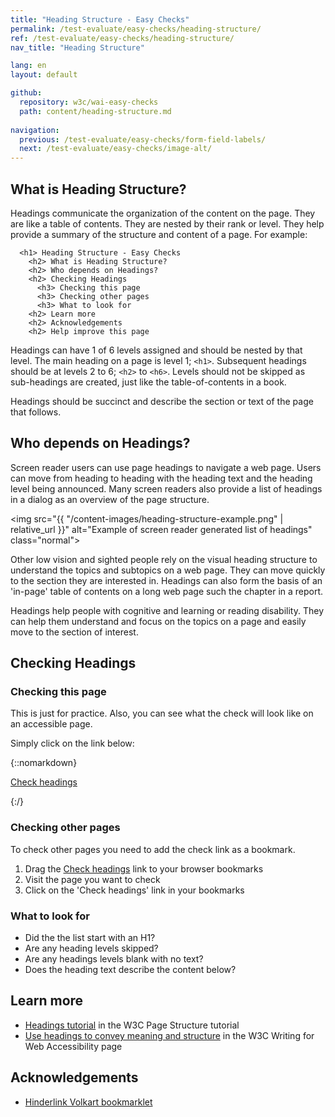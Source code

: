 ```yaml
---
title: "Heading Structure - Easy Checks"
permalink: /test-evaluate/easy-checks/heading-structure/
ref: /test-evaluate/easy-checks/heading-structure/
nav_title: "Heading Structure"

lang: en
layout: default

github:
  repository: w3c/wai-easy-checks
  path: content/heading-structure.md
  
navigation:
  previous: /test-evaluate/easy-checks/form-field-labels/
  next: /test-evaluate/easy-checks/image-alt/
---
```


## What is Heading Structure?

Headings communicate the organization of the content on the page. They are like a table of contents. They are nested by their rank or level. They help provide a summary of the structure and content of a page. For example:

```
  <h1> Heading Structure - Easy Checks
    <h2> What is Heading Structure?
    <h2> Who depends on Headings?
    <h2> Checking Headings
      <h3> Checking this page
      <h3> Checking other pages
      <h3> What to look for
    <h2> Learn more
    <h2> Acknowledgements
    <h2> Help improve this page
```

Headings can have 1 of 6 levels assigned and should be nested by that level. The main heading on a page is level 1; `<h1>`. Subsequent headings should be at levels 2 to 6; `<h2>` to `<h6>`. Levels should not be skipped as sub-headings are created, just like the table-of-contents in a book.
  
Headings should be succinct and describe the section or text of the page that follows.

## Who depends on Headings?

Screen reader users can use page headings to navigate a web page. Users can move from heading to heading with the heading text and the heading level being announced. Many screen readers also provide a list of headings in a dialog as an overview of the page structure.

<img src="{{ "/content-images/heading-structure-example.png" | relative_url }}" alt="Example of screen reader generated list of headings" class="normal">

Other low vision and sighted people rely on the visual heading structure to understand the topics and subtopics on a web page. They can move quickly to the section they are interested in. Headings can also form the basis of an 'in-page' table of contents on a long web page such the chapter in a report.

Headings help people with cognitive and learning or reading disability. They can help them understand and focus on the topics on a page and easily move to the section of interest.

## Checking Headings

### Checking this page

This is just for practice. Also, you can see what the check will look like on an accessible page.

Simply click on the link below:

{::nomarkdown}
<p>
  <a class="button active" href="javascript:void%20function(){function%20a(){o.style.height=%220px%22,o.style.height=q.scrollingElement.scrollHeight+%22px%22}function%20b(a,b){console.log(%22function:%20check%22);for(var%20c=0,d=0;d%3Ca.length;d++)a[d][b]%26%26c++;return%20c}function%20c(a){console.log(%22function:%20parse%22);for(var%20b=%22%22,c=0;c%3Ca.length;c++){var%20e=a[c],f=e.el;b+=%22%3Cli%20class=\%22%22,b+=e.wrong%3F%22wrong-level%22:%22correct-level%22,b+=e.visible%3F%22%22:%22%20hidden%22,b+=e.visuallyhidden%3F%22%20visuallyhidden%22:%22%22,b+=%22\%22%20style=\%22margin-left:%20%22+e.level+%22em;\%22%3E%22,b+=%22%3Ca%20href=\%22%23%22+c+%22\%22%20target=\%22_top\%22%3E%22,b+=%22%3Cspan%20class=\%22level\%22%20data-level=\%22%22+e.level+%22\%22%3E%22+e.level+%22%3C/span%3E%20%22,b+=%22%3Cspan%20class=\%22text\%22%3E%22+d(f.textContent.replace(/\s+/g,%22%20%22)),b+=e.wrong%3F%22%20(skipped%20level)%22:%22%22,b+=e.visible%3F%22%22:%22%20(hidden)%22,b+=%22%3C/span%3E%22,b+=%22%3C/a%3E%22,b+=%22%3C/li%3E%22}return%22%3Cul%20id=\%22headings\%22%3E%22+b+%22%3C/ul%3E%22}function%20d(a){return(a+%22%22).replace(/%26/g,%22%26amp;%22).replace(/%3C/g,%22%26lt;%22).replace(/%3E/g,%22%26gt;%22).replace(/%22/g,%22%26quot;%22)}function%20e(a){console.log(%22function:%20isVisible%22);for(var%20b=window.getComputedStyle(a),c=!1;a;){if(%22none%22===b.display)return!1;if(!c){if(%22hidden%22===b.visibility)return!1;%22visible%22===b.visibility%26%26(c=!0)}if(%22true%22===a.getAttribute(%22aria-hidden%22))return!1;a=a.parentElement;try{b=window.getComputedStyle(a)}catch(a){return!0}}return!0}function%20f(a){var%20b=a.getBoundingClientRect(a);if(%22absolute%22===window.getComputedStyle(a).position){if(1%3E=b.width%26%261%3E=b.height)return!0;if(0%3E=b.right)return!0}}function%20g(a,b){console.log(%22function:%20init%22),b||(a.scrollIntoViewIfNeeded%3Fa.scrollIntoViewIfNeeded():a.scrollIntoView%26%26a.scrollIntoView()),setTimeout(function(){for(var%20b=Math.max,c=Math.min,d=a.getBoundingClientRect(),e=a.parentElement;!d.height%26%26!d.width%26%26!d.left%26%26!d.top%26%26e;)d=e.getBoundingClientRect(),!1,e=e.parentElement;e%26%26((d={left:d.left,top:d.top,bottom:d.bottom,right:d.right}).left=c(window.innerWidth,d.left),d.right=b(0,d.right),d.top=c(window.innerHeight,d.top),d.bottom=b(0,d.bottom),!document.getElementById(n.id)%26%26document.body.appendChild(n),n.style.left=d.left-10+%22px%22,n.style.width=d.right-d.left+20+%22px%22,n.style.top=d.top-10+%22px%22,n.style.height=d.bottom-d.top+20+%22px%22,n.style.display=%22block%22)},100)}function%20h(a){console.log(%22function:%20register%22);var%20b=function(){a.checked%3Fl():m()};b(),a.addEventListener(%22click%22,b)}function%20j(a){console.log(%22function:%20hide%22);for(var%20b=q.querySelectorAll(%22%23headings%20a%22),c=b.length-1;0%3C=c;c--)b[c]===a%3Fb[c].classList.add(%22is-active%22):b[c].classList.remove(%22is-active%22)}function%20k(a){console.log(%22function:%20remove%22);for(var%20b=a.target,c=document.body.querySelectorAll(%22*%22),d=!1,e=c.length-1;0%3C=e;e--){var%20f=c[e];if(d){for(var%20h=r.length-1;0%3C=h;h--)if(r[h].el===f%26%26r[h].visible)return%20g(r[h].el,!0),void%20j(q.querySelector(%22%23headings%20a[href=\%22%23%22+h+%22\%22]%22));}else%20f===b%26%26(d=!0,e++)}j(null)}function%20l(){document.body.addEventListener(%22mouseover%22,k)}function%20m(){document.body.removeEventListener(%22mouseover%22,k)}var%20n=document.createElement(%22DIV%22);n.id=%22h1-a11y-highlighterelement%22,n.style.cssText=%22pointer-events:none;position:fixed;border:1px%20dashed%20%23eed009;box-shadow:%200%200%209px%202px%20rgba(238,208,9,0.75);display:none;z-index:%20100000;transition:all%20200ms%22;var%20o=document.getElementById(%22ec-heading-bookmarklet%22);o%26%26document.body.removeChild(o),(o=document.createElement(%22DIV%22)).id=%22ec-heading-bookmarklet%22,o.style.cssText=%22position:fixed;top:0;right:0;max-height:100%25;box-shadow:0%200%2080px%20rgba(0,0,0,0.3);width:20%25;min-width:320px;max-width:450px;z-index:100001%22;var%20p=document.createElement(%22IFRAME%22);p.style.width=%22100%25%22,p.style.height=%22100%25%22,p.style.borderWidth=%220%22;var%20q,r=function(){for(var%20a=0,b=document.querySelectorAll(%22h1,h2,h3,h4,h5,h6,h7,[role=\%22heading\%22]%22),c=[],d=0;d%3Cb.length;d++){var%20g=b[d],h=e(b[d]),j=parseInt(%22heading%22==g.getAttribute(%22role%22)%26%26g.getAttribute(%22aria-level%22)||g.nodeName.substr(1));if(h){var%20k=j%3Ea%26%26j!==a+1;a=j}else%20k=!1;c.push({visible:h,visuallyhidden:h%26%26f(g),wrong:k,level:j,el:g})}return%20c}();o.appendChild(p),p.onload=function(){function%20d(b,c){var%20d=q.getElementById(b),e=q.querySelector(%22.result%22);if(d){var%20f=function(b){d.checked%3Fe.classList.add(c):e.classList.remove(c),b%26%26a()};d.addEventListener(%22change%22,f,!1),d.addEventListener(%22click%22,f,!1),f()}}p.onload=function(){},(q=p.contentWindow.document).open(),q.write(%22%3Chtml%3E%20%3Chead%3E%20%3Cmeta%20name=\%22viewport\%22%20content=\%22width=device-width,minimum-scale=1.0,initial-scale=1,user-scalable=yes\%22%3E%3Cstyle%3E*{margin:0;padding:0;border:0}body{font:14px/1.6%20sans;font-family:Noto%20Sans,Trebuchet%20MS,Helvetica%20Neue,Arial,sans-serif;color:%231d1d1d;background:rgba(255,255,255,0.95);}main{white-space:nowrap;overflow-x:hidden;text-overflow:%20ellipsis}ul{margin:0%200%200%20-10px;padding:0}li{color:%231d1d1d;list-style:none;margin-left:20px;display:-webkit-box;display:-ms-flexbox;display:flex}main%20a{color:inherit;text-decoration:none;display:inline-block;max-width:30em;overflow:hidden;text-overflow:ellipsis;padding:2px%204px%202px%2025px;position:relative;line-height:%201.3;border-radius:3px}main%20a%3E.level{display:inline-block;background-color:%23003366;color:%23FAFAFC;font-size:85%25;font-weight:bold;width:2.7ex;height:2.7ex;text-align:center;-webkit-box-sizing:border-box;box-sizing:border-box;position:absolute;left:2px;top:2px;padding-top:1px}li.hidden{color:black;text-decoration:line-through;opacity:0.5}.result:not(.show-hidden)%20li.hidden{display:none}.result.mark-visuallyhidden%20li.visuallyhidden%20.level:before{color:inherit}.result.mark-visuallyhidden%20li.visuallyhidden%20.level{border:1px%20dashed;background:white}.result.mark-visuallyhidden%20li.visuallyhidden:after{content:\%22(visually%20hidden)\%22}li.wrong-level{color:%23AF3A37}a.is-active{-webkit-box-shadow:0%200%205px%201px%20%233CBEFF;box-shadow:0%200%205px%201px%20%233CBEFF}main%20a:hover{background-color:%23003366}main%20a:hover%3E.text{color:%23FAFAFC}main%20a:hover%3E.level{background-color:transparent}fieldset,main{padding:%205px%2015px%2015px%2015px;margin-bottom:1em;border-bottom:1px%20solid%20%23eee}footer{padding:%200%2015px%2015px%2015px}legend{margin-right:1em;font-weight:bold}%40media(min-width:340px){legend{float:left}}.options{display:-webkit-box;display:-ms-flexbox;display:flex;-ms-flex-wrap:wrap;flex-wrap:wrap}.options%20.input{margin-right:2em}.count{background:%23ddd;border-radius:4px;padding:1px%203px}.tooltip{font-family:Trebuchet%20MS,Helvetica%20Neue,Arial,sans-serif;position:relative}.tooltip:before{content:'\u2139\uFE0F'}.tooltip:focus:after,.tooltip:hover:after{content:attr(title);position:absolute;background:white;padding:4px%2010px;top:70%25;left:70%25;width:10em;-webkit-box-shadow:0%202px%2020px%20rgba(0,0,0,0.3);box-shadow:0%202px%2020px%20rgba(0,0,0,0.3);white-space:normal;border-radius:8px;border-top-left-radius:0;z-index:1;pointer-events:none}.button-close{position:absolute;top:15px;right:15px;padding:5px%2010px;border-radius:5px;border:1px%20solid%20transparent;font-size:inherit;color:white;background-color:%23003366;cursor:pointer}.button-close:hover{color:white;background-color:%23003366}%23wai-info-box%20header{font-weight:700;background-color:%23f2f2f2;color:%23005a6a;padding:8px%2016px;}%23wai-info-box%20header%20a{float:right;text-decoration:none}%3C/style%3E%3C/head%3E%3Cbody%3E%3Caside%20id=\%22wai-info-box\%22%3E%3Cheader%3EPage%20headings%3Ca%20href=\%22\%22%20data-action=\%22close\%22%20aria-label='dismiss'%3EX%3C/a%3E%3C/header%3E%3Cfieldset%3E%3Clegend%3EOptions%3C/legend%3E%3Cdiv%20class=\%22options\%22%3E%3Cdiv%20class=\%22input\%22%3E%3Cinput%20type=\%22checkbox\%22%20name=\%22options\%22%20id=\%22o-hidden\%22%3E%20%3Clabel%20for=\%22o-hidden\%22%3EShow%20hidden%20%3Cspan%20class=\%22count\%22%20id=\%22o-hidden-count\%22%3E%3C/span%3E%20%3Cspan%20class=\%22tooltip\%22%20title=\%22also%20hidden%20for%20screenreaders\%22%20tabindex=\%220\%22%3E%3C/span%3E%3C/label%3E%20%3C/div%3E%20%3Cdiv%20class=\%22input\%22%3E%20%3Cinput%20type=\%22checkbox\%22%20name=\%22options\%22%20id=\%22o-visuallyhidden\%22%3E%20%3Clabel%20for=\%22o-visuallyhidden\%22%3EMark%20visually%20hidden%20%3Cspan%20class=\%22count\%22%20id=\%22o-visuallyhidden-count\%22%3E%3C/span%3E%20%3Cspan%20class=\%22tooltip\%22%20title=\%22only%20visible%20for%20screenreaders\%22%20tabindex=\%220\%22%3E%3C/span%3E%3C/label%3E%20%3C/div%3E%20%3Cdiv%20class=\%22input\%22%3E%20%3Cinput%20type=\%22checkbox\%22%20name=\%22options\%22%20id=\%22o-highlight\%22%3E%20%3Clabel%20for=\%22o-highlight\%22%3EHover-Highlight%20%3Cspan%20class=\%22tooltip\%22%20title=\%22Highlight%20the%20corresponding%20heading%20when%20hovering%20over%20elements%20of%20the%20page\%22%20tabindex=\%220\%22%3E%3C/span%3E%3C/label%3E%3C/div%3E%3C/fieldset%3E%3C/div%3E%3Cmain%20id=\%22result\%22%20class=\%22result\%22%3E%3C/main%3E%3Cfooter%3EFind%20out%20more%20about%20%3Ca%20href=\%22/wai/easy-checks/heading-structure/\%22%3EChecking%20Heading%20Structure%3C/a%3E%3C/footer%3E%3C/body%3E%3C/html%3E%22),q.close();var%20e=q.querySelector(%22[data-action=\%22close\%22]%22);e%26%26e.addEventListener(%22click%22,function(){m(),window.removeEventListener(%22resize%22,a),document.body.removeChild(o),document.getElementById(n.id)%26%26document.body.removeChild(n)});var%20f=q.querySelector(%22%23result%22);f%26%26(f.innerHTML=c(r)),(f=q.querySelector(%22%23o-hidden-count%22))%26%26(f.innerText=r.length-b(r,%22visible%22)),(f=q.querySelector(%22%23o-visuallyhidden-count%22))%26%26(f.innerText=b(r,%22visuallyhidden%22)),d(%22o-hidden%22,%22show-hidden%22),d(%22o-visuallyhidden%22,%22mark-visuallyhidden%22),h(q.getElementById(%22o-highlight%22)),a(),q.addEventListener(%22click%22,function(a){console.log(%22function:%20unnamed%20mouseover%20thing%20at%20the%20end%22);var%20b;if(%22A%22===a.target.nodeName.toUpperCase()%3Fb=a.target:a.target.parentElement%26%26%22A%22===a.target.parentElement.nodeName.toUpperCase()%26%26(b=a.target.parentElement),b){var%20c=parseInt(b.getAttribute(%22href%22).substr(1),10);g(r[c].el)}},!1),window.addEventListener(%22resize%22,a)},document.body.appendChild(o)}();">Check headings</a>
</p>
{:/}

### Checking other pages

To check other pages you need to add the check link as a bookmark.

1. Drag the <a class="button active" href="javascript:void%20function(){function%20a(){o.style.height=%220px%22,o.style.height=q.scrollingElement.scrollHeight+%22px%22}function%20b(a,b){console.log(%22function:%20check%22);for(var%20c=0,d=0;d%3Ca.length;d++)a[d][b]%26%26c++;return%20c}function%20c(a){console.log(%22function:%20parse%22);for(var%20b=%22%22,c=0;c%3Ca.length;c++){var%20e=a[c],f=e.el;b+=%22%3Cli%20class=\%22%22,b+=e.wrong%3F%22wrong-level%22:%22correct-level%22,b+=e.visible%3F%22%22:%22%20hidden%22,b+=e.visuallyhidden%3F%22%20visuallyhidden%22:%22%22,b+=%22\%22%20style=\%22margin-left:%20%22+e.level+%22em;\%22%3E%22,b+=%22%3Ca%20href=\%22%23%22+c+%22\%22%20target=\%22_top\%22%3E%22,b+=%22%3Cspan%20class=\%22level\%22%20data-level=\%22%22+e.level+%22\%22%3E%22+e.level+%22%3C/span%3E%20%22,b+=%22%3Cspan%20class=\%22text\%22%3E%22+d(f.textContent.replace(/\s+/g,%22%20%22)),b+=e.wrong%3F%22%20(skipped%20level)%22:%22%22,b+=e.visible%3F%22%22:%22%20(hidden)%22,b+=%22%3C/span%3E%22,b+=%22%3C/a%3E%22,b+=%22%3C/li%3E%22}return%22%3Cul%20id=\%22headings\%22%3E%22+b+%22%3C/ul%3E%22}function%20d(a){return(a+%22%22).replace(/%26/g,%22%26amp;%22).replace(/%3C/g,%22%26lt;%22).replace(/%3E/g,%22%26gt;%22).replace(/%22/g,%22%26quot;%22)}function%20e(a){console.log(%22function:%20isVisible%22);for(var%20b=window.getComputedStyle(a),c=!1;a;){if(%22none%22===b.display)return!1;if(!c){if(%22hidden%22===b.visibility)return!1;%22visible%22===b.visibility%26%26(c=!0)}if(%22true%22===a.getAttribute(%22aria-hidden%22))return!1;a=a.parentElement;try{b=window.getComputedStyle(a)}catch(a){return!0}}return!0}function%20f(a){var%20b=a.getBoundingClientRect(a);if(%22absolute%22===window.getComputedStyle(a).position){if(1%3E=b.width%26%261%3E=b.height)return!0;if(0%3E=b.right)return!0}}function%20g(a,b){console.log(%22function:%20init%22),b||(a.scrollIntoViewIfNeeded%3Fa.scrollIntoViewIfNeeded():a.scrollIntoView%26%26a.scrollIntoView()),setTimeout(function(){for(var%20b=Math.max,c=Math.min,d=a.getBoundingClientRect(),e=a.parentElement;!d.height%26%26!d.width%26%26!d.left%26%26!d.top%26%26e;)d=e.getBoundingClientRect(),!1,e=e.parentElement;e%26%26((d={left:d.left,top:d.top,bottom:d.bottom,right:d.right}).left=c(window.innerWidth,d.left),d.right=b(0,d.right),d.top=c(window.innerHeight,d.top),d.bottom=b(0,d.bottom),!document.getElementById(n.id)%26%26document.body.appendChild(n),n.style.left=d.left-10+%22px%22,n.style.width=d.right-d.left+20+%22px%22,n.style.top=d.top-10+%22px%22,n.style.height=d.bottom-d.top+20+%22px%22,n.style.display=%22block%22)},100)}function%20h(a){console.log(%22function:%20register%22);var%20b=function(){a.checked%3Fl():m()};b(),a.addEventListener(%22click%22,b)}function%20j(a){console.log(%22function:%20hide%22);for(var%20b=q.querySelectorAll(%22%23headings%20a%22),c=b.length-1;0%3C=c;c--)b[c]===a%3Fb[c].classList.add(%22is-active%22):b[c].classList.remove(%22is-active%22)}function%20k(a){console.log(%22function:%20remove%22);for(var%20b=a.target,c=document.body.querySelectorAll(%22*%22),d=!1,e=c.length-1;0%3C=e;e--){var%20f=c[e];if(d){for(var%20h=r.length-1;0%3C=h;h--)if(r[h].el===f%26%26r[h].visible)return%20g(r[h].el,!0),void%20j(q.querySelector(%22%23headings%20a[href=\%22%23%22+h+%22\%22]%22));}else%20f===b%26%26(d=!0,e++)}j(null)}function%20l(){document.body.addEventListener(%22mouseover%22,k)}function%20m(){document.body.removeEventListener(%22mouseover%22,k)}var%20n=document.createElement(%22DIV%22);n.id=%22h1-a11y-highlighterelement%22,n.style.cssText=%22pointer-events:none;position:fixed;border:1px%20dashed%20%23eed009;box-shadow:%200%200%209px%202px%20rgba(238,208,9,0.75);display:none;z-index:%20100000;transition:all%20200ms%22;var%20o=document.getElementById(%22ec-heading-bookmarklet%22);o%26%26document.body.removeChild(o),(o=document.createElement(%22DIV%22)).id=%22ec-heading-bookmarklet%22,o.style.cssText=%22position:fixed;top:0;right:0;max-height:100%25;box-shadow:0%200%2080px%20rgba(0,0,0,0.3);width:20%25;min-width:320px;max-width:450px;z-index:100001%22;var%20p=document.createElement(%22IFRAME%22);p.style.width=%22100%25%22,p.style.height=%22100%25%22,p.style.borderWidth=%220%22;var%20q,r=function(){for(var%20a=0,b=document.querySelectorAll(%22h1,h2,h3,h4,h5,h6,h7,[role=\%22heading\%22]%22),c=[],d=0;d%3Cb.length;d++){var%20g=b[d],h=e(b[d]),j=parseInt(%22heading%22==g.getAttribute(%22role%22)%26%26g.getAttribute(%22aria-level%22)||g.nodeName.substr(1));if(h){var%20k=j%3Ea%26%26j!==a+1;a=j}else%20k=!1;c.push({visible:h,visuallyhidden:h%26%26f(g),wrong:k,level:j,el:g})}return%20c}();o.appendChild(p),p.onload=function(){function%20d(b,c){var%20d=q.getElementById(b),e=q.querySelector(%22.result%22);if(d){var%20f=function(b){d.checked%3Fe.classList.add(c):e.classList.remove(c),b%26%26a()};d.addEventListener(%22change%22,f,!1),d.addEventListener(%22click%22,f,!1),f()}}p.onload=function(){},(q=p.contentWindow.document).open(),q.write(%22%3Chtml%3E%20%3Chead%3E%20%3Cmeta%20name=\%22viewport\%22%20content=\%22width=device-width,minimum-scale=1.0,initial-scale=1,user-scalable=yes\%22%3E%3Cstyle%3E*{margin:0;padding:0;border:0}body{font:14px/1.6%20sans;font-family:Noto%20Sans,Trebuchet%20MS,Helvetica%20Neue,Arial,sans-serif;color:%231d1d1d;background:rgba(255,255,255,0.95);}main{white-space:nowrap;overflow-x:hidden;text-overflow:%20ellipsis}ul{margin:0%200%200%20-10px;padding:0}li{color:%231d1d1d;list-style:none;margin-left:20px;display:-webkit-box;display:-ms-flexbox;display:flex}main%20a{color:inherit;text-decoration:none;display:inline-block;max-width:30em;overflow:hidden;text-overflow:ellipsis;padding:2px%204px%202px%2025px;position:relative;line-height:%201.3;border-radius:3px}main%20a%3E.level{display:inline-block;background-color:%23003366;color:%23FAFAFC;font-size:85%25;font-weight:bold;width:2.7ex;height:2.7ex;text-align:center;-webkit-box-sizing:border-box;box-sizing:border-box;position:absolute;left:2px;top:2px;padding-top:1px}li.hidden{color:black;text-decoration:line-through;opacity:0.5}.result:not(.show-hidden)%20li.hidden{display:none}.result.mark-visuallyhidden%20li.visuallyhidden%20.level:before{color:inherit}.result.mark-visuallyhidden%20li.visuallyhidden%20.level{border:1px%20dashed;background:white}.result.mark-visuallyhidden%20li.visuallyhidden:after{content:\%22(visually%20hidden)\%22}li.wrong-level{color:%23AF3A37}a.is-active{-webkit-box-shadow:0%200%205px%201px%20%233CBEFF;box-shadow:0%200%205px%201px%20%233CBEFF}main%20a:hover{background-color:%23003366}main%20a:hover%3E.text{color:%23FAFAFC}main%20a:hover%3E.level{background-color:transparent}fieldset,main{padding:%205px%2015px%2015px%2015px;margin-bottom:1em;border-bottom:1px%20solid%20%23eee}footer{padding:%200%2015px%2015px%2015px}legend{margin-right:1em;font-weight:bold}%40media(min-width:340px){legend{float:left}}.options{display:-webkit-box;display:-ms-flexbox;display:flex;-ms-flex-wrap:wrap;flex-wrap:wrap}.options%20.input{margin-right:2em}.count{background:%23ddd;border-radius:4px;padding:1px%203px}.tooltip{font-family:Trebuchet%20MS,Helvetica%20Neue,Arial,sans-serif;position:relative}.tooltip:before{content:'\u2139\uFE0F'}.tooltip:focus:after,.tooltip:hover:after{content:attr(title);position:absolute;background:white;padding:4px%2010px;top:70%25;left:70%25;width:10em;-webkit-box-shadow:0%202px%2020px%20rgba(0,0,0,0.3);box-shadow:0%202px%2020px%20rgba(0,0,0,0.3);white-space:normal;border-radius:8px;border-top-left-radius:0;z-index:1;pointer-events:none}.button-close{position:absolute;top:15px;right:15px;padding:5px%2010px;border-radius:5px;border:1px%20solid%20transparent;font-size:inherit;color:white;background-color:%23003366;cursor:pointer}.button-close:hover{color:white;background-color:%23003366}%23wai-info-box%20header{font-weight:700;background-color:%23f2f2f2;color:%23005a6a;padding:8px%2016px;}%23wai-info-box%20header%20a{float:right;text-decoration:none}%3C/style%3E%3C/head%3E%3Cbody%3E%3Caside%20id=\%22wai-info-box\%22%3E%3Cheader%3EPage%20headings%3Ca%20href=\%22\%22%20data-action=\%22close\%22%20aria-label='dismiss'%3EX%3C/a%3E%3C/header%3E%3Cfieldset%3E%3Clegend%3EOptions%3C/legend%3E%3Cdiv%20class=\%22options\%22%3E%3Cdiv%20class=\%22input\%22%3E%3Cinput%20type=\%22checkbox\%22%20name=\%22options\%22%20id=\%22o-hidden\%22%3E%20%3Clabel%20for=\%22o-hidden\%22%3EShow%20hidden%20%3Cspan%20class=\%22count\%22%20id=\%22o-hidden-count\%22%3E%3C/span%3E%20%3Cspan%20class=\%22tooltip\%22%20title=\%22also%20hidden%20for%20screenreaders\%22%20tabindex=\%220\%22%3E%3C/span%3E%3C/label%3E%20%3C/div%3E%20%3Cdiv%20class=\%22input\%22%3E%20%3Cinput%20type=\%22checkbox\%22%20name=\%22options\%22%20id=\%22o-visuallyhidden\%22%3E%20%3Clabel%20for=\%22o-visuallyhidden\%22%3EMark%20visually%20hidden%20%3Cspan%20class=\%22count\%22%20id=\%22o-visuallyhidden-count\%22%3E%3C/span%3E%20%3Cspan%20class=\%22tooltip\%22%20title=\%22only%20visible%20for%20screenreaders\%22%20tabindex=\%220\%22%3E%3C/span%3E%3C/label%3E%20%3C/div%3E%20%3Cdiv%20class=\%22input\%22%3E%20%3Cinput%20type=\%22checkbox\%22%20name=\%22options\%22%20id=\%22o-highlight\%22%3E%20%3Clabel%20for=\%22o-highlight\%22%3EHover-Highlight%20%3Cspan%20class=\%22tooltip\%22%20title=\%22Highlight%20the%20corresponding%20heading%20when%20hovering%20over%20elements%20of%20the%20page\%22%20tabindex=\%220\%22%3E%3C/span%3E%3C/label%3E%3C/div%3E%3C/fieldset%3E%3C/div%3E%3Cmain%20id=\%22result\%22%20class=\%22result\%22%3E%3C/main%3E%3Cfooter%3EFind%20out%20more%20about%20%3Ca%20href=\%22/wai/easy-checks/heading-structure/\%22%3EChecking%20Heading%20Structure%3C/a%3E%3C/footer%3E%3C/body%3E%3C/html%3E%22),q.close();var%20e=q.querySelector(%22[data-action=\%22close\%22]%22);e%26%26e.addEventListener(%22click%22,function(){m(),window.removeEventListener(%22resize%22,a),document.body.removeChild(o),document.getElementById(n.id)%26%26document.body.removeChild(n)});var%20f=q.querySelector(%22%23result%22);f%26%26(f.innerHTML=c(r)),(f=q.querySelector(%22%23o-hidden-count%22))%26%26(f.innerText=r.length-b(r,%22visible%22)),(f=q.querySelector(%22%23o-visuallyhidden-count%22))%26%26(f.innerText=b(r,%22visuallyhidden%22)),d(%22o-hidden%22,%22show-hidden%22),d(%22o-visuallyhidden%22,%22mark-visuallyhidden%22),h(q.getElementById(%22o-highlight%22)),a(),q.addEventListener(%22click%22,function(a){console.log(%22function:%20unnamed%20mouseover%20thing%20at%20the%20end%22);var%20b;if(%22A%22===a.target.nodeName.toUpperCase()%3Fb=a.target:a.target.parentElement%26%26%22A%22===a.target.parentElement.nodeName.toUpperCase()%26%26(b=a.target.parentElement),b){var%20c=parseInt(b.getAttribute(%22href%22).substr(1),10);g(r[c].el)}},!1),window.addEventListener(%22resize%22,a)},document.body.appendChild(o)}();">Check headings</a> link to your browser bookmarks
2. Visit the page you want to check
3. Click on the 'Check headings' link in your bookmarks

### What to look for

* Did the the list start with an H1?
* Are any heading levels skipped?
* Are any headings levels blank with no text?
* Does the heading text describe the content below?

## Learn more

* [Headings tutorial](https://www.w3.org/WAI/tutorials/page-structure/headings/) in the W3C Page Structure tutorial
* [Use headings to convey meaning and structure](https://www.w3.org/WAI/tips/writing/#use-headings-to-convey-meaning-and-structure) in the W3C Writing for Web Accessibility page

## Acknowledgements

* [Hinderlink Volkart bookmarklet](https://github.com/hinderlingvolkart/h123/)